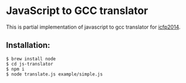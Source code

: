 # JavaScript to GCC translator

This is partial implementation of javascript to gcc translator for [icfp2014](icfpcontest.org/specification.html).

## Installation:

```
$ brew install node
$ cd js-translator
$ npm i
$ node translate.js example/simple.js
```
